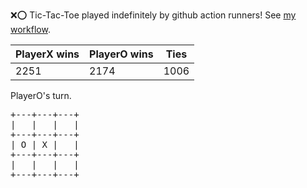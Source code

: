 :x::o: Tic-Tac-Toe played indefinitely by github action runners! See [my workflow](.github/workflows/play.yaml).

|PlayerX wins|PlayerO wins|Ties|
|-|-|-|
|2251|2174|1006|

PlayerO's turn.

<pre>
+---+---+---+
|   |   |   |
+---+---+---+
| O | X |   |
+---+---+---+
|   |   |   |
+---+---+---+
</pre>